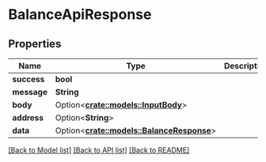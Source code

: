 # BalanceApiResponse

## Properties

| Name        | Type                                                             | Description | Notes       |
| ----------- | ---------------------------------------------------------------- | ----------- | ----------- |
| **success** | **bool**                                                         |             |             |
| **message** | **String**                                                       |             |             |
| **body**    | Option<[**crate::models::InputBody**](inputbody.md)>             |             | \[optional] |
| **address** | Option<**String**>                                               |             | \[optional] |
| **data**    | Option<[**crate::models::BalanceResponse**](balanceresponse.md)> |             | \[optional] |

[\[Back to Model list\]](./#documentation-for-models) [\[Back to API list\]](./#documentation-for-api-endpoints) [\[Back to README\]](./)
